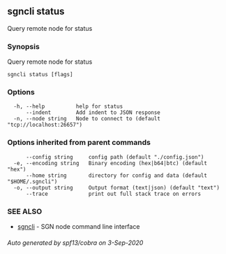 ## sgncli status

Query remote node for status

### Synopsis

Query remote node for status

```
sgncli status [flags]
```

### Options

```
  -h, --help          help for status
      --indent        Add indent to JSON response
  -n, --node string   Node to connect to (default "tcp://localhost:26657")
```

### Options inherited from parent commands

```
      --config string     config path (default "./config.json")
  -e, --encoding string   Binary encoding (hex|b64|btc) (default "hex")
      --home string       directory for config and data (default "$HOME/.sgncli")
  -o, --output string     Output format (text|json) (default "text")
      --trace             print out full stack trace on errors
```

### SEE ALSO

* [sgncli](sgncli.md)	 - SGN node command line interface

###### Auto generated by spf13/cobra on 3-Sep-2020
